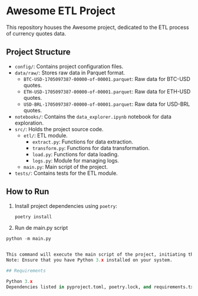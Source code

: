 # Awesome ETL Project

This repository houses the Awesome project, dedicated to the ETL process of currency quotes data.

## Project Structure

- `config/`: Contains project configuration files.
- `data/raw/`: Stores raw data in Parquet format.
  - `BTC-USD-1705097387-00000-of-00001.parquet`: Raw data for BTC-USD quotes.
  - `ETH-USD-1705097387-00000-of-00001.parquet`: Raw data for ETH-USD quotes.
  - `USD-BRL-1705097387-00000-of-00001.parquet`: Raw data for USD-BRL quotes.
- `notebooks/`: Contains the `data_explorer.ipynb` notebook for data exploration.
- `src/`: Holds the project source code.
  - `etl/`: ETL module.
    - `extract.py`: Functions for data extraction.
    - `transform.py`: Functions for data transformation.
    - `load.py`: Functions for data loading.
    - `logs.py`: Module for managing logs.
  - `main.py`: Main script of the project.
- `tests/`: Contains tests for the ETL module.

## How to Run

1. Install project dependencies using `poetry`:
   ```bash
   poetry install

2. Run de main.py script
  ```python
  python -m main.py


This command will execute the main script of the project, initiating the ETL process for currency quotes data.
Note: Ensure that you have Python 3.x installed on your system.

## Requirements

Python 3.x
Dependencies listed in pyproject.toml, poetry.lock, and requirements.txt.

